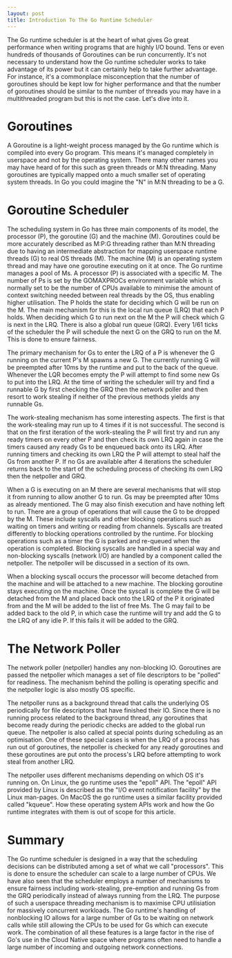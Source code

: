 ```yaml
---
layout: post
title: Introduction To The Go Runtime Scheduler
---
```


The Go runtime scheduler is at the heart of what gives Go great performance when writing programs that are highly I/O bound. Tens or even hundreds of thousands of Goroutines can be run concurrently. It's not necessary to understand how the Go runtime scheduler works to take advantage of its power but it can certainly help to take further advantage. For instance, it's a commonplace misconception that the number of goroutines should be kept low for higher performance and that the number of goroutines should be similar to the number of threads you may have in a multithreaded program but this is not the case. Let's dive into it.

# Goroutines

A Goroutine is a light-weight process managed by the Go runtime which is compiled into every Go program. This means it's managed completely in userspace and not by the operating system. There many other names you may have heard of for this such as green threads or M:N threading. Many goroutines are typically mapped onto a much smaller set of operating system threads. In Go you could imagine the "N" in M:N threading to be a G.

# Goroutine Scheduler

The scheduling system in Go has three main components of its model, the processor (P), the goroutine (G) and the machine (M). Goroutines could be more accurately described as M:P:G threading rather than M:N threading due to having an intermediate abstraction for mapping userspace runtime threads (G) to real OS threads (M). The machine (M) is an operating system thread and may have one goroutine executing on it at once. The Go runtime manages a pool of Ms. A processor (P) is associated with a specific M. The number of Ps is set by the GOMAXPROCs environment variable which is normally set to be the number of CPUs available to minimise the amount of context switching needed between real threads by the OS, thus enabling higher utilisation. The P holds the state for deciding which G will be run on the M. The main mechanism for this is the local run queue (LRQ) that each P holds. When deciding which G to run next on the M the P will check which G is next in the LRQ. There is also a global run queue (GRQ). Every 1/61 ticks of the scheduler the P will schedule the next G on the GRQ to run on the M. This is done to ensure fairness.

The primary mechanism for Gs to enter the LRQ of a P is whenever the G running on the current P's M spawns a new G. The currently running G will be preempted after 10ms by the runtime and put to the back of the queue. Whenever the LQR becomes empty the P will attempt to find some new Gs to put into the LRQ. At the time of writing the scheduler will try and find a runnable G by first checking the GRQ then the network poller and then resort to work stealing if neither of the previous methods yields any runnable Gs.

The work-stealing mechanism has some interesting aspects. The first is that the work-stealing may run up to 4 times if it is not successful. The second is that on the first iteration of the work-stealing the P will first try and run any ready timers on every other P and then check its own LRQ again in case the timers caused any ready Gs to be enqueued back onto its LRQ. After running timers and checking its own LRQ the P will attempt to steal half the Gs from another P. If no Gs are available after 4 iterations the scheduler returns back to the start of the scheduling process of checking its own LRQ then the netpoller and GRQ.

When a G is executing on an M there are several mechanisms that will stop it from running to allow another G to run. Gs may be preempted after 10ms as already mentioned. The G may also finish execution and have nothing left to run. There are a group of operations that will cause the G to be dropped by the M. These include syscalls and other blocking operations such as waiting on timers and writing or reading from channels. Syscalls are treated differently to blocking operations controlled by the runtime. For blocking operations such as a timer the G is parked and re-queued when the operation is completed. Blocking syscalls are handled in a special way and non-blocking syscalls (network I/O) are handled by a component called the netpoller. The netpoller will be discussed in a section of its own.

When a blocking syscall occurs the processor will become detached from the machine and will be attached to a new machine. The blocking goroutine stays executing on the machine. Once the syscall is complete the G will be detached from the M and placed back onto the LRQ of the P it originated from and the M will be added to the list of free Ms. The G may fail to be added back to the old P, in which case the runtime will try and add the G to the LRQ of any idle P. If this fails it will be added to the GRQ.

# The Network Poller

The network poller (netpoller) handles any non-blocking IO. Goroutines are passed the netpoller which manages a set of file descriptors to be "polled" for readiness. The mechanism behind the polling is operating specific and the netpoller logic is also mostly OS specific.

The netpoller runs as a background thread that calls the underlying OS periodically for file descriptors that have finished their IO. Since there is no running process related to the background thread, any goroutines that become ready during the periodic checks are added to the global run queue. The netpoller is also called at special points during scheduling as an optimisation. One of these special cases is when the LRQ of a process has run out of goroutines, the netpoller is checked for any ready goroutines and these goroutines are put onto the process's LRQ before attempting to work steal from another LRQ. 

The netpoller uses different mechanisms depending on which OS it's running on. On Linux, the go runtime uses the "epoll" API. The "epoll" API provided by Linux is described as the "I/O event notification facility" by the Linux man-pages. On MacOS the go runtime uses a similar facility provided called "kqueue". How these operating system APIs work and how the Go runtime integrates with them is out of scope for this article.


# Summary

The Go runtime scheduler is designed in a way that the scheduling decisions can be distributed among a set of what we call "processors". This is done to ensure the scheduler can scale to a large number of CPUs. We have also seen that the scheduler employs a number of mechanisms to ensure fairness including work-stealing, pre-emption and running Gs from the GRQ periodically instead of always running from the LRQ. The purpose of such a userspace threading mechanism is to maximise CPU utilisiation for massively concurrent workloads. The Go runtime's handling of nonblocking IO allows for a large number of Gs to be waiting on network calls while still allowing the CPUs to be used for Gs which can execute work. The combination of all these features is a large factor in the rise of Go's use in the Cloud Native space where programs often need to handle a large number of incoming and outgoing network connections.